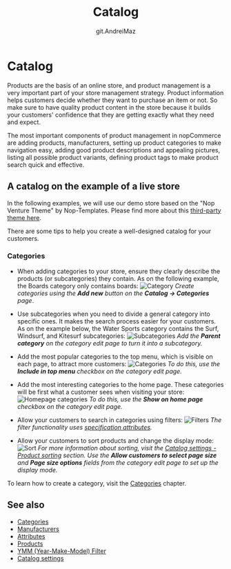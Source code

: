 ﻿---
title: Catalog
uid: en/running-your-store/catalog/index
author: git.AndreiMaz
contributors: git.exileDev, git.dunaenko, git.IvanIvanIvanov, git.mariannk, git.DmitriyKulagin
---

# Catalog

Products are the basis of an online store, and product management is a very important part of your store management strategy. Product information helps customers decide whether they want to purchase an item or not. So make sure to have quality product content in the store because it builds your customers' confidence that they are getting exactly what they need and expect.

The most important components of product management in nopCommerce are adding products, manufacturers, setting up product categories to make navigation easy, adding good product descriptions and appealing pictures, listing all possible product variants, defining product tags to make product search quick and effective.

## A catalog on the example of a live store

In the following examples, we will use our demo store based on the "Nop Venture Theme" by Nop-Templates. Please find more about this [third-party theme here](https://www.nopcommerce.com/nop-venture-theme-14-plugins-nop-templatescom).

There are some tips to help you create a well-designed catalog for your customers.

### Categories

- When adding categories to your store, ensure they clearly describe the products (or subcategories) they contain. As on the following example, the Boards category only contains boards:
 ![Category](_static/index/category.jpg)
 *Create categories using the **Add new** button on the **Catalog → Categories** page*.

- Use subcategories when you need to divide a general category into specific ones. It makes the search process easier for your customers. As on the example below, the Water Sports category contains the Surf, Windsurf, and Kitesurf
subcategories:
 ![Subcategories](_static/index/subcategories.jpg)
 *Add the **Parent category** on the category edit page to turn it into a subcategory.*

- Add the most popular categories to the top menu, which is visible on each page, to attract more customers:
 ![Categories](_static/index/categories.jpg)
 *To do this, use the **Include in top menu** checkbox on the category edit page.*

- Add the most interesting categories to the home page. These categories will be first what a customer sees when visiting your store:
 ![Homepage categories](_static/index/homepage-categories.jpg)
 *To do this, use the **Show on home page** checkbox on the category edit page.*

- Allow your customers to search in categories using filters:
 ![Filters](_static/index/filters.jpg)
 *The filter functionality uses [specification attributes](xref:en/running-your-store/catalog/products/specification-attributes).*

- Allow your customers to sort products and change the display mode:
 ![Sort](_static/index/sort.jpg)
 *For more information about sorting, visit the [Catalog settings - Product sorting](xref:en/running-your-store/catalog/catalog-settings#product-sorting) section. Use the **Allow customers to select page size** and **Page size options** fields from the category edit page to set up the display mode.*

To learn how to create a category, visit the [Categories](xref:en/running-your-store/catalog/categories) chapter.

## See also

- [Categories](xref:en/running-your-store/catalog/categories)
- [Manufacturers](xref:en/running-your-store/catalog/manufacturers)
- [Attributes](xref:en/running-your-store/catalog/products/product-attributes)
- [Products](xref:en/running-your-store/catalog/products/index)
- [YMM (Year-Make-Model) Filter](xref:en/running-your-store/catalog/ymm)
- [Catalog settings](xref:en/running-your-store/catalog/catalog-settings)
